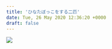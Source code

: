 ```yaml
---
title: 'ひなたぼっこをする二匹'
date: Tue, 26 May 2020 12:36:20 +0000
draft: false
---
```


[![](/images/2020/05/img_0514-scaled.jpg)](/images/2020/05/img_0514-scaled.jpg)